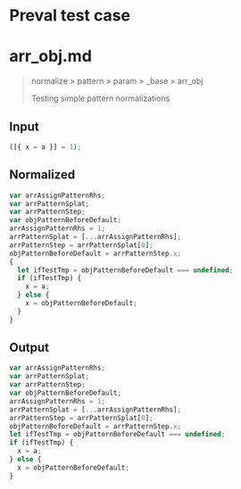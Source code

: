 # Preval test case

# arr_obj.md

> normalize > pattern > param > _base > arr_obj
>
> Testing simple pattern normalizations

## Input

`````js filename=intro
([{ x = a }] = 1);
`````

## Normalized

`````js filename=intro
var arrAssignPatternRhs;
var arrPatternSplat;
var arrPatternStep;
var objPatternBeforeDefault;
arrAssignPatternRhs = 1;
arrPatternSplat = [...arrAssignPatternRhs];
arrPatternStep = arrPatternSplat[0];
objPatternBeforeDefault = arrPatternStep.x;
{
  let ifTestTmp = objPatternBeforeDefault === undefined;
  if (ifTestTmp) {
    x = a;
  } else {
    x = objPatternBeforeDefault;
  }
}
`````

## Output

`````js filename=intro
var arrAssignPatternRhs;
var arrPatternSplat;
var arrPatternStep;
var objPatternBeforeDefault;
arrAssignPatternRhs = 1;
arrPatternSplat = [...arrAssignPatternRhs];
arrPatternStep = arrPatternSplat[0];
objPatternBeforeDefault = arrPatternStep.x;
let ifTestTmp = objPatternBeforeDefault === undefined;
if (ifTestTmp) {
  x = a;
} else {
  x = objPatternBeforeDefault;
}
`````

